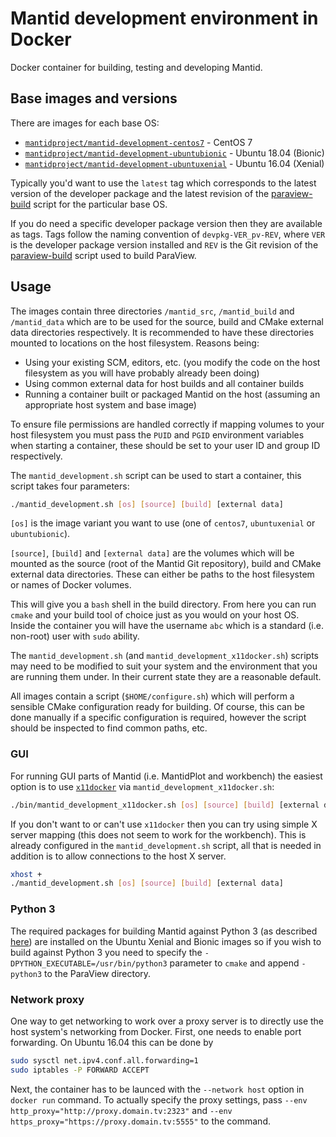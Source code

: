 # Mantid development environment in Docker

Docker container for building, testing and developing  Mantid.

## Base images and versions

There are images for each base OS:

- [`mantidproject/mantid-development-centos7`](https://hub.docker.com/r/mantidproject/mantid-development-centos7/) - CentOS 7
- [`mantidproject/mantid-development-ubuntubionic`](https://hub.docker.com/r/mantidproject/mantid-development-ubuntubionic/) - Ubuntu 18.04 (Bionic)
- [`mantidproject/mantid-development-ubuntuxenial`](https://hub.docker.com/r/mantidproject/mantid-development-ubuntuxenial/) - Ubuntu 16.04 (Xenial)

Typically you'd want to use the `latest` tag which corresponds to the latest
version of the developer package and the latest revision of the
[paraview-build](https://github.com/mantidproject/paraview-build) script for the
particular base OS.

If you do need a specific developer package version then they are available as
tags. Tags follow the naming convention of `devpkg-VER_pv-REV`, where `VER` is
the developer package version installed and `REV` is the Git revision of the
[paraview-build](https://github.com/mantidproject/paraview-build) script used to
build ParaView.

## Usage

The images contain three directories `/mantid_src`, `/mantid_build` and
`/mantid_data` which are to be used for the source, build and CMake external
data directories respectively. It is recommended to have these directories
mounted to locations on the host filesystem. Reasons being:

- Using your existing SCM, editors, etc. (you modify the code on the host
  filesystem as you will have probably already been doing)
- Using common external data for host builds and all container builds
- Running a container built or packaged Mantid on the host (assuming an
  appropriate host system and base image)

To ensure file permissions are handled correctly if mapping volumes to your host
filesystem you must pass the `PUID` and `PGID` environment variables when
starting a container, these should be set to your user ID and group ID
respectively.

The `mantid_development.sh` script can be used to start a container, this script
takes four parameters:
```sh
./mantid_development.sh [os] [source] [build] [external data]
```

`[os]` is the image variant you want to use (one of `centos7`, `ubuntuxenial` or
`ubuntubionic`).

`[source]`, `[build]` and `[external data]` are the volumes which will be
mounted as the source (root of the Mantid Git repository), build and CMake
external data directories. These can either be paths to the host filesystem or
names of Docker volumes.

This will give you a `bash` shell in the build directory. From here you can run
`cmake` and your build tool of choice just as you would on your host OS. Inside
the container you will have the username `abc` which is a standard (i.e.
non-root) user with `sudo` ability.

The `mantid_development.sh` (and `mantid_development_x11docker.sh`) scripts may
need to be modified to suit your system and the environment that you are running
them under. In their current state they are a reasonable default.

All images contain a script (`$HOME/configure.sh`) which will perform a sensible
CMake configuration ready for building. Of course, this can be done manually if
a specific configuration is required, however the script should be inspected to
find common paths, etc.

### GUI

For running GUI parts of Mantid (i.e. MantidPlot and workbench) the easiest
option is to use [`x11docker`](https://github.com/mviereck/x11docker) via
`mantid_development_x11docker.sh`:
```sh
./bin/mantid_development_x11docker.sh [os] [source] [build] [external data] [cmd]
```

If you don't want to or can't use `x11docker` then you can try using simple X
server mapping (this does not seem to work for the workbench). This is already
configured in the `mantid_development.sh` script, all that is needed in addition is to allow
connections to the host X server.

```sh
xhost +
./mantid_development.sh [os] [source] [build] [external data]
```

### Python 3

The required packages for building Mantid against Python 3 (as described
[here](http://developer.mantidproject.org/Python3.html#id2)) are installed on
the Ubuntu Xenial and Bionic images so if you wish to build against Python 3 you
need to specify the `-DPYTHON_EXECUTABLE=/usr/bin/python3` parameter to
`cmake` and append `-python3` to the ParaView directory.

### Network proxy

One way to get networking to work over a proxy server is to directly use the host system's networking from Docker. First, one needs to enable port forwarding. On Ubuntu 16.04 this can be done by
```sh
sudo sysctl net.ipv4.conf.all.forwarding=1
sudo iptables -P FORWARD ACCEPT
```

Next, the container has to be launced with the `--network host` option in `docker run` command. To actually specify the proxy settings, pass `--env http_proxy="http://proxy.domain.tv:2323"` and `--env https_proxy="https://proxy.domain.tv:5555"` to the command.
